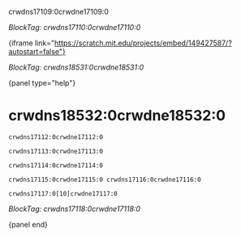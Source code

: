 crwdns17109:0crwdne17109:0

*BlockTag: crwdns17110:0crwdne17110:0*

{iframe link="https://scratch.mit.edu/projects/embed/149427587/?autostart=false"}

*BlockTag: crwdns18531:0crwdne18531:0*

{panel type="help"}

# crwdns18532:0crwdne18532:0

<pre><code class="scratch:split:random">crwdns17112:0crwdne17112:0
</code></pre>

<pre><code class="scratch:split:random">crwdns17113:0crwdne17113:0
</code></pre>

<pre><code class="scratch:split:random">crwdns17114:0crwdne17114:0
</code></pre>

<pre><code class="scratch:split:random">crwdns17115:0crwdne17115:0 crwdns17116:0crwdne17116:0
</code></pre>

<pre><code class="scratch:split:random">crwdns17117:0[10]crwdne17117:0
</code></pre>

*BlockTag: crwdns17118:0crwdne17118:0*

{panel end}